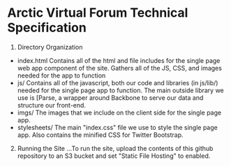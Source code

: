 Arctic Virtual Forum Technical Specification
============================================
1. Directory Organization
  * index.html
Contains all of the html and file includes for the single page web app component of the site.
Gathers all of the JS, CSS, and images needed for the app to function
  * js/
Contains all of the javascript, both our code and libraries (in js/lib/) needed for the single page app to function.
The main outside library we use is [Parse, a wrapper around Backbone to serve our data and structure our front-end.
  * imgs/
The images that we include on the client side for the single page app.
  * stylesheets/
The main "index.css" file we use to style the single page app. Also contains the minified CSS for Twitter Bootstrap.
2. Running the Site
...To run the site, upload the contents of this github repository to an S3 bucket and set "Static File Hosting" to enabled.